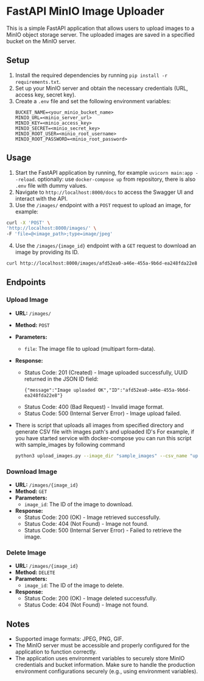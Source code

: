 # FastAPI MinIO Image Uploader

This is a simple FastAPI application that allows users to upload images to a MinIO object storage server. The uploaded images are saved in a specified bucket on the MinIO server.

## Setup

1. Install the required dependencies by running `pip install -r requirements.txt`.
2. Set up your MinIO server and obtain the necessary credentials (URL, access key, secret key).
3. Create a `.env` file and set the following environment variables:
   ```
   BUCKET_NAME=<your_minio_bucket_name>
   MINIO_URL=<minio_server_url>
   MINIO_KEY=<minio_access_key>
   MINIO_SECRET=<minio_secret_key>
   MINIO_ROOT_USER=<minio_root_username>
   MINIO_ROOT_PASSWORD=<minio_root_password>
   ```
## Usage

1. Start the FastAPI application by running, for example `uvicorn main:app --reload`.
   optionally: use `docker-compose up` from repository, there is also `.env` file with dummy values.
2. Navigate to `http://localhost:8000/docs` to access the Swagger UI and interact with the API.
3. Use the `/images/` endpoint with a `POST` request to upload an image, for example:

```bash
curl -X 'POST' \
'http://localhost:8000/images/' \
-F 'file=@<image_path>;type=image/jpeg'
```

4. Use the `/images/{image_id}` endpoint with a `GET` request to download an image by providing its ID.

```bash
curl http://localhost:8000/images/afd52ea0-a46e-455a-9b6d-ea248fda22e8 --output <Image_name>
```

## Endpoints

### Upload Image

- **URL:** `/images/`
- **Method:** `POST`
- **Parameters:**
  - `file`: The image file to upload (multipart form-data).
- **Response:**
  - Status Code: 201 (Created) - Image uploaded successfully, UUID returned in the JSON ID field:
    ```
    {"message":"Image uploaded OK","ID":"afd52ea0-a46e-455a-9b6d-ea248fda22e8"}
    ```
  - Status Code: 400 (Bad Request) - Invalid image format.
  - Status Code: 500 (Internal Server Error) - Image upload failed.

- There is script that uploads all images from specified directory and generate CSV file with images path's and uploaded ID's
  For example, if you have started service with docker-compose you can run this script with sample_images by following command
  ```bash
  python3 upload_images.py --image_dir "sample_images" --csv_name "uploaded.csv" --csv_delimiter ";" --api_url "http://0.0.0.0:8000/images"
  ```

### Download Image

- **URL:** `/images/{image_id}`
- **Method:** `GET`
- **Parameters:**
  - `image_id`: The ID of the image to download.
- **Response:**
  - Status Code: 200 (OK) - Image retrieved successfully.
  - Status Code: 404 (Not Found) - Image not found.
  - Status Code: 500 (Internal Server Error) - Failed to retrieve the image.

### Delete Image

- **URL:** `/images/{image_id}`
- **Method:** `DELETE`
- **Parameters:**
  - `image_id`: The ID of the image to delete.
- **Response:**
  - Status Code: 200 (OK) - Image deleted successfully.
  - Status Code: 404 (Not Found) - Image not found.

## Notes

- Supported image formats: JPEG, PNG, GIF.
- The MinIO server must be accessible and properly configured for the application to function correctly.
- The application uses environment variables to securely store MinIO credentials and bucket information. Make sure to handle the production environment configurations securely (e.g., using environment variables).